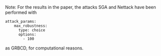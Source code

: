 Note: For the results in the paper, the attacks SGA and Nettack have been performed with

```
attack_params:
    max_robustness:
      type: choice
      options:
        - 100
```

as GRBCD, for computational reasons.
